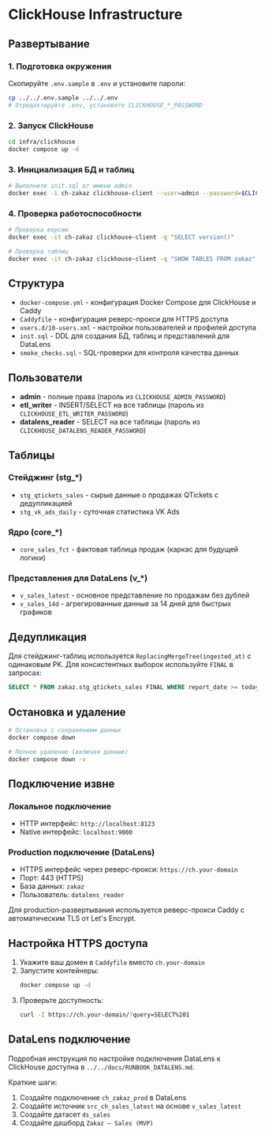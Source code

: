 # ClickHouse Infrastructure

## Развертывание

### 1. Подготовка окружения

Скопируйте `.env.sample` в `.env` и установите пароли:

```bash
cp ../../.env.sample ../../.env
# Отредактируйте .env, установите CLICKHOUSE_*_PASSWORD
```

### 2. Запуск ClickHouse

```bash
cd infra/clickhouse
docker compose up -d
```

### 3. Инициализация БД и таблиц

```bash
# Выполните init.sql от имени admin
docker exec -i ch-zakaz clickhouse-client --user=admin --password=$CLICKHOUSE_ADMIN_PASSWORD < init.sql
```

### 4. Проверка работоспособности

```bash
# Проверка версии
docker exec -it ch-zakaz clickhouse-client -q "SELECT version()"

# Проверка таблиц
docker exec -it ch-zakaz clickhouse-client -q "SHOW TABLES FROM zakaz"
```

## Структура

- `docker-compose.yml` - конфигурация Docker Compose для ClickHouse и Caddy
- `Caddyfile` - конфигурация реверс-прокси для HTTPS доступа
- `users.d/10-users.xml` - настройки пользователей и профилей доступа
- `init.sql` - DDL для создания БД, таблиц и представлений для DataLens
- `smoke_checks.sql` - SQL-проверки для контроля качества данных

## Пользователи

- **admin** - полные права (пароль из `CLICKHOUSE_ADMIN_PASSWORD`)
- **etl_writer** - INSERT/SELECT на все таблицы (пароль из `CLICKHOUSE_ETL_WRITER_PASSWORD`)
- **datalens_reader** - SELECT на все таблицы (пароль из `CLICKHOUSE_DATALENS_READER_PASSWORD`)

## Таблицы

### Стейджинг (stg_*)
- `stg_qtickets_sales` - сырые данные о продажах QTickets с дедупликацией
- `stg_vk_ads_daily` - суточная статистика VK Ads

### Ядро (core_*)
- `core_sales_fct` - фактовая таблица продаж (каркас для будущей логики)

### Представления для DataLens (v_*)
- `v_sales_latest` - основное представление по продажам без дублей
- `v_sales_14d` - агрегированные данные за 14 дней для быстрых графиков

## Дедупликация

Для стейджинг-таблиц используется `ReplacingMergeTree(ingested_at)` с одинаковым PK.
Для консистентных выборок используйте `FINAL` в запросах:

```sql
SELECT * FROM zakaz.stg_qtickets_sales FINAL WHERE report_date >= today() - 7;
```

## Остановка и удаление

```bash
# Остановка с сохранением данных
docker compose down

# Полное удаление (включая данные)
docker compose down -v
```

## Подключение извне

### Локальное подключение
- HTTP интерфейс: `http://localhost:8123`
- Native интерфейс: `localhost:9000`

### Production подключение (DataLens)
- HTTPS интерфейс через реверс-прокси: `https://ch.your-domain`
- Порт: 443 (HTTPS)
- База данных: `zakaz`
- Пользователь: `datalens_reader`

Для production-развертывания используется реверс-прокси Caddy с автоматическим TLS от Let's Encrypt.

## Настройка HTTPS доступа

1. Укажите ваш домен в `Caddyfile` вместо `ch.your-domain`
2. Запустите контейнеры:
   ```bash
   docker compose up -d
   ```
3. Проверьте доступность:
   ```bash
   curl -I https://ch.your-domain/?query=SELECT%201
   ```

## DataLens подключение

Подробная инструкция по настройке подключения DataLens к ClickHouse доступна в `../../docs/RUNBOOK_DATALENS.md`.

Краткие шаги:
1. Создайте подключение `ch_zakaz_prod` в DataLens
2. Создайте источник `src_ch_sales_latest` на основе `v_sales_latest`
3. Создайте датасет `ds_sales`
4. Создайте дашборд `Zakaz — Sales (MVP)`